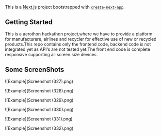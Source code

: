 This is a [Next.js](https://nextjs.org/) project bootstrapped with [`create-next-app`](https://github.com/vercel/next.js/tree/canary/packages/create-next-app).

## Getting Started

This is a aerothon hackathon project,where we have to provide a platform for manufacturere, airlines and recycler for effective use of new or recycled products.This repo contains only the frontend code, backend code is not integrated yet as API's are not tested yet.The front end code is complete responsive supporting all screen size devices.

## Some ScreenShots


![Example](Screenshot (327).png)


![Example](Screenshot (328).png)


![Example](Screenshot (329).png)


![Example](Screenshot (330).png)


![Example](Screenshot (331).png)


![Example](Screenshot (332).png)
